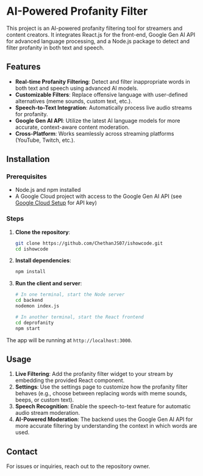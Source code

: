# AI-Powered Profanity Filter
This project is an AI-powered profanity filtering tool for streamers and content creators. It integrates React.js for the front-end, Google Gen AI API for advanced language processing, and a Node.js package to detect and filter profanity in both text and speech.

## Features
- **Real-time Profanity Filtering**: Detect and filter inappropriate words in both text and speech using advanced AI models.
- **Customizable Filters**: Replace offensive language with user-defined alternatives (meme sounds, custom text, etc.).
- **Speech-to-Text Integration**: Automatically process live audio streams for profanity.
- **Google Gen AI API**: Utilize the latest AI language models for more accurate, context-aware content moderation.
- **Cross-Platform**: Works seamlessly across streaming platforms (YouTube, Twitch, etc.).
## Installation

### Prerequisites

- Node.js and npm installed
- A Google Cloud project with access to the Google Gen AI API (see [Google Cloud Setup](https://cloud.google.com/gen-ai) for API key)

### Steps

1. **Clone the repository**:

    ```bash
    git clone https://github.com/ChethanJS07/ishowcode.git
    cd ishowcode
    ```

2. **Install dependencies**:

    ```bash
    npm install
    ```

3. **Run the client and server**:

    ```bash
    # In one terminal, start the Node server
    cd backend
    nodemon index.js

    # In another terminal, start the React frontend
    cd deprofanity
    npm start
    ```

The app will be running at `http://localhost:3000`.

## Usage

1. **Live Filtering**: Add the profanity filter widget to your stream by embedding the provided React component.
2. **Settings**: Use the settings page to customize how the profanity filter behaves (e.g., choose between replacing words with meme sounds, beeps, or custom text).
3. **Speech Recognition**: Enable the speech-to-text feature for automatic audio stream moderation.
4. **AI-Powered Moderation**: The backend uses the Google Gen AI API for more accurate filtering by understanding the context in which words are used.

## Contact
For issues or inquiries, reach out to the repository owner.


